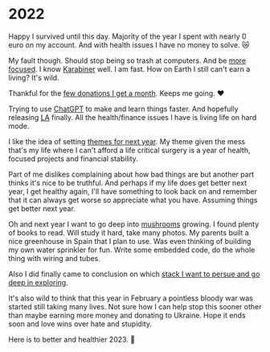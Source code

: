 # 2022

Happy I survived until this day. Majority of the year I spent with nearly 0 euro on my account. And with health issues I have no money to solve. 😿

My fault though. Should stop being so trash at computers. And be [more focused](https://twitter.com/nikitavoloboev/status/1601959862648582145). I know [Karabiner](../../macOS/apps/karabiner/karabiner.md) well. I am fast. How on Earth I still can't earn a living? It's wild.

Thankful for the [few donations I get a month](https://github.com/sponsors/nikitavoloboev). Keeps me going. ♥️

Trying to use [ChatGPT](https://chat.openai.com/chat#) to make and learn things faster. And hopefully releasing [LA](../../ideas/learn-anything.md) finally. All the health/finance issues I have is living life on hard mode.

I like the idea of setting [themes for next year](https://www.relay.fm/cortex/136). My theme given the mess that's my life where I can't afford a life critical surgery is a year of health, focused projects and financial stability.

Part of me dislikes complaining about how bad things are but another part thinks it's nice to be truthful. And perhaps if my life does get better next year, I get healthy again, I'll have something to look back on and remember that it can always get worse so appreciate what you have. Assuming things get better next year.

Oh and next year I want to go deep into [mushrooms](../../other/mushrooms.md) growing. I found plenty of books to read. Will study it hard, take many photos. My parents built a nice greenhouse in Spain that I plan to use. Was even thinking of building my own water sprinkler for fun. Write some embedded code, do the whole thing with wiring and tubes.

Also I did finally came to conclusion on which [stack I want to persue and go deep in exploring](https://twitter.com/nikitavoloboev/status/1606262383315492864).

It's also wild to think that this year in February a pointless bloody war was started still taking many lives. Not sure how I can help stop this sooner other than maybe earning more money and donating to Ukraine. Hope it ends soon and love wins over hate and stupidity.

Here is to better and healthier 2023. 🎇
